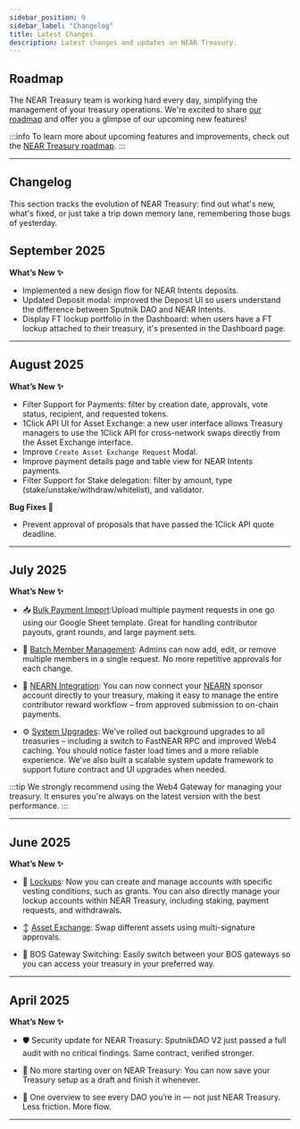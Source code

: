 ```yaml
---
sidebar_position: 9
sidebar_label: "Changelog"
title: Latest Changes
description: Latest changes and updates on NEAR Treasury.
---
```


## Roadmap

The NEAR Treasury team is working hard every day, simplifying the management of your treasury operations.
We're excited to share [our roadmap](https://github.com/NEAR-DevHub/.github/issues/12) and offer you a glimpse of our upcoming new features!

:::info
To learn more about upcoming features and improvements, check out the [NEAR Treasury roadmap](https://github.com/NEAR-DevHub/.github/issues/12).
:::

---

## Changelog

This section tracks the evolution of NEAR Treasury: find out what's new, what's fixed, or just take a trip down memory lane, remembering those bugs of yesterday.

## September 2025

**What’s New ✨**

- Implemented a new design flow for NEAR Intents deposits.
- Updated Deposit modal: improved the Deposit UI so users understand the difference between Sputnik DAO and NEAR Intents.
- Display FT lockup portfolio in the Dashboard: when users have a FT lockup attached to their treasury, it's presented in the Dashboard page.

---

## August 2025

**What’s New ✨**

- Filter Support for Payments: filter by creation date, approvals, vote status, recipient, and requested tokens.
- 1Click API UI for Asset Exchange: a new user interface allows Treasury managers to use the 1Click API for cross-network swaps directly from the Asset Exchange interface.
- Improve `Create Asset Exchange Request` Modal.
- Improve payment details page and table view for NEAR Intents payments.
- Filter Support for Stake delegation: filter by amount, type (stake/unstake/withdraw/whitelist), and validator.

**Bug Fixes 🐛**

- Prevent approval of proposals that have passed the 1Click API quote deadline.

---

## July 2025

**What’s New ✨**
  
- 📥 [Bulk Payment Import](payments/bulk-import.md): ​​Upload multiple payment requests in one go using our Google Sheet template. Great for handling contributor payouts, grant rounds, and large payment sets.

- 👥 [Batch Member Management](settings.md#members): Admins can now add, edit, or remove multiple members in a single request. No more repetitive approvals for each change.

- 🤝 [NEARN Integration](https://docs.nearn.io/sponsor/treasury): You can now connect your [NEARN](https://nearn.io/) sponsor account directly to your treasury, making it easy to manage the entire contributor reward workflow – from approved submission to on-chain payments.

- ⚙️ [System Upgrades](settings.md#system-updates): We’ve rolled out background upgrades to all treasuries – including a switch to FastNEAR RPC and improved Web4 caching. You should notice faster load times and a more reliable experience. We’ve also built a scalable system update framework to support future contract and UI upgrades when needed.

:::tip
We strongly recommend using the Web4 Gateway for managing your treasury. It ensures you're always on the latest version with the best performance.
:::

---

## June 2025

**What’s New ✨**

- 🔐 [Lockups](management/lockup.md): Now you can create and manage accounts with specific vesting conditions, such as grants. You can also directly manage your lockup accounts within NEAR Treasury, including staking, payment requests, and withdrawals.

- ↕️ [Asset Exchange](management/asset-exchange.md): Swap different assets using multi-signature approvals.

- 🔁 BOS Gateway Switching: Easily switch between your BOS gateways so you can access your treasury in your preferred way.

---

## April 2025

**What’s New ✨**

- 🛡 Security update for NEAR Treasury: SputnikDAO V2 just passed a full audit with no critical findings. Same contract, verified stronger.

- 🚨 No more starting over on NEAR Treasury: You can now save your Treasury setup as a draft and finish it whenever.

- 📂 One overview to see every DAO you’re in — not just NEAR Treasury. Less friction. More flow.

---
